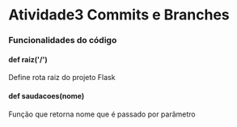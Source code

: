 # Atividade3 Commits e Branches

### Funcionalidades do código

#### def raiz('/')
Define rota raiz do projeto Flask

#### def saudacoes(nome)
Função que retorna nome que é passado por parâmetro

